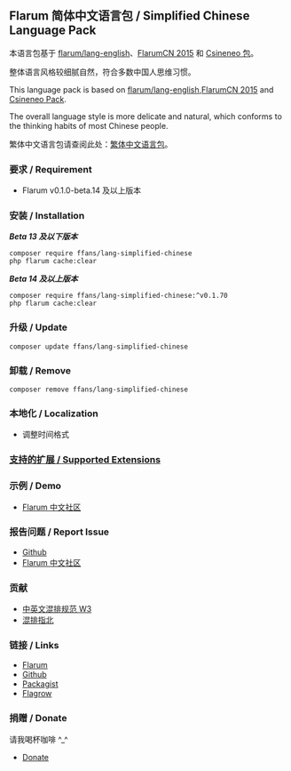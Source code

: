 ## Flarum 简体中文语言包 / Simplified Chinese Language Pack
本语言包基于 [flarum/lang-english](https://github.com/flarum/lang-english)、[FlarumCN 2015](https://discuss.flarum.org/d/612) 和 [Csineneo 包](https://github.com/Csineneo/lang-simplified-chinese)。

整体语言风格较细腻自然，符合多数中国人思维习惯。

This language pack is based on [flarum/lang-english](https://github.com/flarum/lang-english),[FlarumCN 2015](https://discuss.flarum.org/d/612) and [Csineneo Pack](https://github.com/Csineneo/lang-simplified-chinese).

The overall language style is more delicate and natural, which conforms to the thinking habits of most Chinese people.

繁体中文语言包请查阅此处：[繁体中文语言包](https://discuss.flarum.org/d/17954)。

### 要求 / Requirement
  - Flarum v0.1.0-beta.14 及以上版本

### 安装 / Installation
**_Beta 13 及以下版本_**
```
composer require ffans/lang-simplified-chinese
php flarum cache:clear
```
**_Beta 14 及以上版本_**
```
composer require ffans/lang-simplified-chinese:^v0.1.70
php flarum cache:clear
```

### 升级 / Update
```
composer update ffans/lang-simplified-chinese
```

### 卸载 / Remove
```
composer remove ffans/lang-simplified-chinese
```

### 本地化 / Localization
  - 调整时间格式

### [支持的扩展 / Supported Extensions](https://rob006-software.github.io/flarum-translations/status/zh_Hans.html)


### 示例 / Demo
  - [Flarum 中文社区](https://discuss.flarum.org.cn)

### 报告问题 / Report Issue
  - [Github](https://github.com/ffans/lang-simplified-chinese/issues)
  - [Flarum 中文社区](https://discuss.flarum.org.cn)

### 贡献
- [中英文混排规范 W3](https://www.w3.org/TR/clreq/#chinese_and_western_mixed_text_composition)
- [混排指北](https://github.com/sparanoid/chinese-copywriting-guidelines/blob/master/README.zh-CN.md)

### 链接 / Links
  - [Flarum](https://discuss.flarum.org/d/22690)
  - [Github](https://github.com/ffans/lang-simplified-chinese)
  - [Packagist](https://packagist.org/packages/ffans/lang-simplified-chinese)
  - [Flagrow](https://flagrow.io/extensions/ffans/lang-simplified-chinese)

### 捐赠 / Donate
请我喝杯咖啡 \^_\^

  - [Donate](https://pay.csur.fun)
